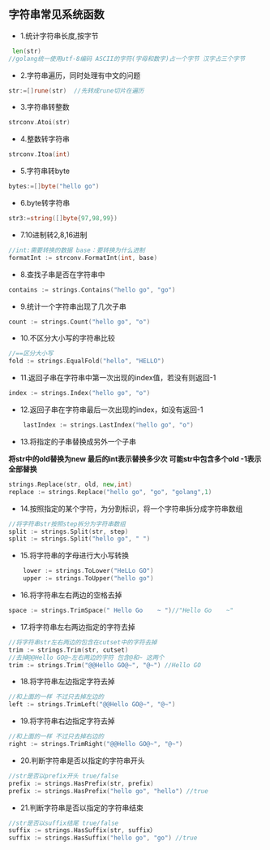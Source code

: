 ## 字符串常见系统函数

* 1.统计字符串长度,按字节 

```go
 len(str) 
//golang统一使用utf-8编码 ASCII的字符(字母和数字)占一个字节 汉字占三个字节
```

* 2.字符串遍历，同时处理有中文的问题 

```go
str:=[]rune(str)  //先转成rune切片在遍历
```

* 3.字符串转整数

```go
strconv.Atoi(str)
```

* 4.整数转字符串

```go
strconv.Itoa(int)
```

* 5.字符串转byte

```go
bytes:=[]byte("hello go")
```

* 6.byte转字符串

```go
str3:=string([]byte{97,98,99})
```

* 7.10进制转2,8,16进制

```go
//int:需要转换的数据 base：要转换为什么进制
formatInt := strconv.FormatInt(int, base)
```

* 8.查找子串是否在字符串中

```go
contains := strings.Contains("hello go", "go")
```

* 9.统计一个字符串出现了几次子串

```go
count := strings.Count("hello go", "o")
```

* 10.不区分大小写的字符串比较

```go
//==区分大小写	
fold := strings.EqualFold("hello", "HELLO")
```

* 11.返回子串在字符串中第一次出现的index值，若没有则返回-1

```go
index := strings.Index("hello go", "o")
```

* 12.返回子串在字符串最后一次出现的index，如没有返回-1

```go
	lastIndex := strings.LastIndex("hello go", "o")
```

* 13.将指定的子串替换成另外一个子串

**将str中的old替换为new 最后的int表示替换多少次 可能str中包含多个old -1表示全部替换**

```go
strings.Replace(str, old, new,int)	
replace := strings.Replace("hello go", "go", "golang",1)
```

* 14.按照指定的某个字符，为分割标识，将一个字符串拆分成字符串数组

```go
//将字符串str按照step拆分为字符串数组
split := strings.Split(str, step)
split := strings.Split("hello go", " ")
```

* 15.将字符串的字母进行大小写转换

```go
	lower := strings.ToLower("HeLLo GO")
	upper := strings.ToUpper("hello go")
```

* 16.将字符串左右两边的空格去掉

```go
space := strings.TrimSpace(" Hello Go    ~ ")//"Hello Go    ~"
```

* 17.将字符串左右两边指定的字符去掉

```go
//将字符串str左右两边的包含在cutset中的字符去掉
trim := strings.Trim(str, cutset)	
//去掉@@Hello GO@~左右两边的字符 包含@和~ 这两个
trim := strings.Trim("@@Hello GO@~", "@~") //Hello GO
```

* 18.将字符串左边指定字符去掉

```go
//和上面的一样 不过只去掉左边的
left := strings.TrimLeft("@@Hello GO@~", "@~")
```

* 19.将字符串右边指定字符去掉

```go
//和上面的一样 不过只去掉右边的
right := strings.TrimRight("@@Hello GO@~", "@~")
```

* 20.判断字符串是否以指定的字符串开头

```go
//str是否以prefix开头 true/false
prefix := strings.HasPrefix(str, prefix)	
prefix := strings.HasPrefix("hello go", "hello") //true
```

* 21.判断字符串是否以指定的字符串结束

```go
//str是否以suffix结尾 true/false
suffix := strings.HasSuffix(str, suffix）	
suffix := strings.HasSuffix("hello go", "go") //true
```

